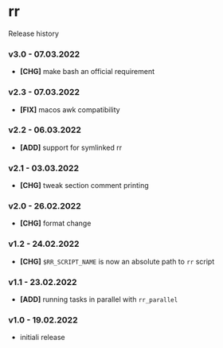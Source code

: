 # rr

Release history

### v3.0 - 07.03.2022

- **[CHG]** make bash an official requirement

### v2.3 - 07.03.2022

- **[FIX]** macos awk compatibility

### v2.2 - 06.03.2022

- **[ADD]** support for symlinked rr

### v2.1 - 03.03.2022

- **[CHG]** tweak section comment printing

### v2.0 - 26.02.2022

- **[CHG]** format change

### v1.2 - 24.02.2022

- **[CHG]** `$RR_SCRIPT_NAME` is now an absolute path to `rr` script

### v1.1 - 23.02.2022

- **[ADD]** running tasks in parallel with `rr_parallel`

### v1.0 - 19.02.2022

- initiali release
